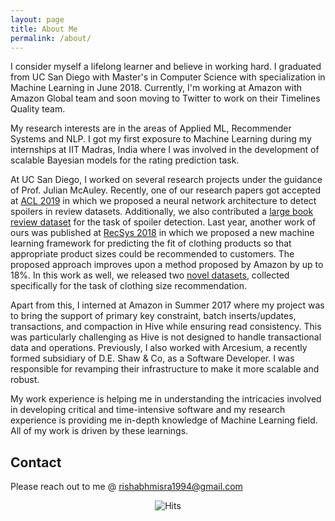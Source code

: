 ```yaml
---
layout: page
title: About Me
permalink: /about/
---
```


I consider myself a lifelong learner and believe in working hard. I graduated from UC San Diego with Master's in Computer Science with specialization in Machine Learning in June 2018. Currently, I'm working at Amazon with Amazon Global team and soon moving to Twitter to work on their Timelines Quality team. 

My research interests are in the areas of Applied ML, Recommender Systems and NLP. I got my first exposure to Machine Learning during my internships at IIT Madras, India where I was involved in the development of scalable Bayesian models for the rating prediction task. 

At UC San Diego, I worked on several research projects under the guidance of Prof. Julian McAuley. Recently, one of our research papers got accepted at [ACL 2019](http://acl2019.org/EN/index.xhtml) in which we proposed a neural network architecture to detect spoilers in review datasets. Additionally, we also contributed a [large book review dataset](https://sites.google.com/eng.ucsd.edu/ucsdbookgraph/reviews) for the task of spoiler detection. Last year, another work of ours was published at [RecSys 2018](https://recsys.acm.org/recsys18/) in which we proposed a new machine learning framework for predicting the fit of clothing products so that appropriate product sizes could be recommended to customers. The proposed approach improves upon a method proposed by Amazon by up to 18%. In this work as well, we released two [novel datasets](https://www.kaggle.com/rmisra/clothing-fit-dataset-for-size-recommendation), collected specifically for the task of clothing size recommendation. 

Apart from this, I interned at Amazon in Summer 2017 where my project was to bring the support of primary key constraint, batch inserts/updates, transactions, and compaction in Hive while ensuring read consistency. This was particularly challenging as Hive is not designed to handle transactional data and operations. Previously, I also worked with Arcesium, a recently formed subsidiary of D.E. Shaw & Co, as a Software Developer. I was responsible for revamping their infrastructure to make it more scalable and robust.

My work experience is helping me in understanding the intricacies involved in developing critical and time-intensive software and my research experience is providing me in-depth knowledge of Machine Learning field. All of my work is driven by these learnings.

## Contact

Please reach out to me @ [rishabhmisra1994@gmail.com](mailto:rishabhmisra1994@gmail.com)


<center> <img src="https://hitcounter.pythonanywhere.com/count/tag.svg" alt="Hits"> </center>
